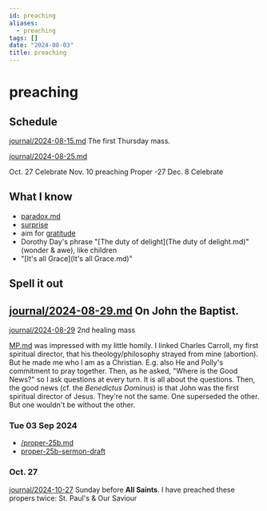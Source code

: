 ```yaml
---
id: preaching
aliases:
  - preaching
tags: []
date: "2024-08-03"
title: preaching
---
```

# preaching

## Schedule

[journal/2024-08-15.md](journal/2024-08-15.md.md) The first Thursday mass.

[journal/2024-08-25.md](journal/2024-08-25.md)

Oct. 27 Celebrate
Nov. 10 preaching Proper -27
Dec. 8 Celebrate



## What I know

- [paradox.md](paradox.md)
- [surprise](surprise.md)
- aim for [gratitude](gratitude.md)
- Dorothy Day's phrase "[The duty of delight](The duty of delight.md)" (wonder & awe), like children
- "[It's all Grace](It's all Grace.md)"

## Spell it out

##  [journal/2024-08-29.md](journal/2024-08-29.md) On John the Baptist.

[journal/2024-08-29](journal/2024-08-29.md) 2nd healing mass

[MP.md](MP.md) was impressed with my little homily. I linked Charles Carroll, my first spiritual director, that his theology/philosophy strayed from mine (abortion). But he made me who I am as a Christian. E.g. also He and Polly's commitment to pray together. Then, as he asked, "Where is the Good News?" so I ask questions at every turn. It is all about the questions. Then, the good news (cf. the *Benedictus Dominus*) is that John was the first spiritual director of Jesus. They're not the same. One superseded the other. But one wouldn't be without the other. 

### Tue 03 Sep 2024
- [/proper-25b.md](/proper-25b.md) 
- [proper-25b-sermon-draft](proper-25b-sermon-draft.md)

### Oct. 27
[journal/2024-10-27](journal/2024-10-27.md) Sunday before **All Saints**. I have preached these propers twice: St. Paul's & Our Saviour
